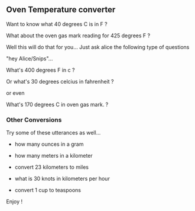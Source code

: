 ## Oven Temperature converter

Want to know what 40 degrees C is in F ?

What about the oven gas mark reading for 425 degrees F ?

Well this will do that for you... Just ask alice the following type of questions

"hey Alice/Snips"...

What's 400 degrees F in c ?

Or what's 30 degrees celcius in fahrenheit ?

or even 

What's 170 degrees C in oven gas mark. ?

### Other Conversions

Try some of these utterances as well...

- how many ounces in a gram

- how many meters in a kilometer

- convert 23 kilometers to miles

- what is 30 knots in kilometers per hour 

- convert 1 cup to teaspoons


Enjoy !
